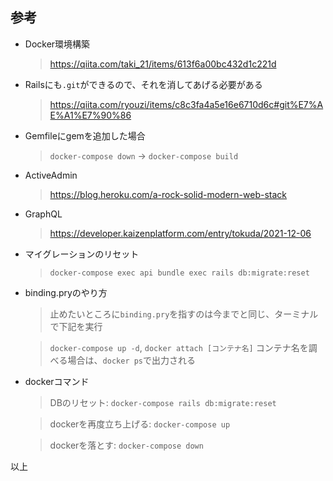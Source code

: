 ## 参考

* Docker環境構築

  > https://qiita.com/taki_21/items/613f6a00bc432d1c221d
  

* Railsにも`.git`ができるので、それを消してあげる必要がある

  > https://qiita.com/ryouzi/items/c8c3fa4a5e16e6710d6c#git%E7%AE%A1%E7%90%86


* Gemfileにgemを追加した場合

  > `docker-compose down` -> `docker-compose build`


* ActiveAdmin

  > https://blog.heroku.com/a-rock-solid-modern-web-stack


* GraphQL

  > https://developer.kaizenplatform.com/entry/tokuda/2021-12-06


* マイグレーションのリセット

  > `docker-compose exec api bundle exec rails db:migrate:reset`
  
* binding.pryのやり方

  > 止めたいところに`binding.pry`を指すのは今までと同じ、ターミナルで下記を実行
  
  > `docker-compose up -d`, `docker attach [コンテナ名]` コンテナ名を調べる場合は、`docker ps`で出力される
  
* dockerコマンド

  > DBのリセット: `docker-compose rails db:migrate:reset`

  > dockerを再度立ち上げる: `docker-compose up`

  > dockerを落とす: `docker-compose down`

以上
